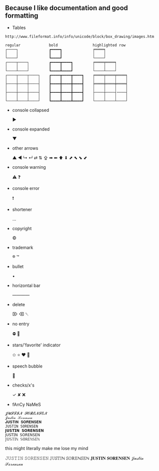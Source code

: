## Because I like documentation and good formatting

- Tables

```
http://www.fileformat.info/info/unicode/block/box_drawing/images.htm

regular             bold                highlighted row
┌────┐              ┏━━━━┓              ╒════╕
│    │              ┃    ┃              │    │
└────┘              ┗━━━━┛              └────┘
┌────┬────┐         ┏━━━━┳━━━━┓         ╒════╤════╕
│    │    │         ┃    ┃    ┃         │    │    │
└────┴────┘         ┗━━━━┻━━━━┛         └────┴────┘
┌────┬────┬────┐    ┏━━━━┳━━━━┳━━━━┓    ╒════╤════╤════╕
│    │    │    │    ┃    ┃    ┃    ┃    │    │    │    │
├────┼────┼────┤    ┣━━━━╋━━━━╋━━━━┫    ╞════╪════╪════╡
│    │    │    │    ┃    ┃    ┃    ┃    │    │    │    │
├────┼────┼────┤    ┣━━━━╋━━━━╋━━━━┫    ├────┼────┤────┤
│    │    │    │    ┃    ┃    ┃    ┃    │    │    │    │
└────┴────┴────┘    ┗━━━━┻━━━━┻━━━━┛    └────┴────┴────┘
```

- console collapsed

    ▶

- console expanded

    ▼

- other arrows

    ▲ ◀ ↳ ↵ ⇄ ⇅ ⇪ ➡ ⬅ ⬆ ⬇ ⬈ ⬉ ⬊ ⬋

- console warning

    ⚠ ❓

- console error

    ❗

- shortener

    …

- copyright

    ©

- trademark

    ® ™

- bullet

    •

- horizontal bar

    ————

- delete

    ⌦ ⌫ ␡

- no entry

    ⛔ 🚫

- stars/'favorite' indicator

    ✩ ⭐ ❤ 🖤

- speech bubble

    💬

- checks/x's

    ✓ ✘ ❌

- fAnCy NaMeS

```
𝓙𝓤𝓢𝓣𝓘𝓝 𝓢𝓞𝓡𝓔𝓝𝓢𝓔𝓝
𝒥𝓊𝓈𝓉𝒾𝓃 𝒮ℴ𝓇ℯ𝓃𝓈ℯ𝓃
𝐉𝐔𝐒𝐓𝐈𝐍 𝐒𝐎𝐑𝐄𝐍𝐒𝐄𝐍
𝙹𝚄𝚂𝚃𝙸𝙽 𝚂𝙾𝚁𝙴𝙽𝚂𝙴𝙽
𝗝𝗨𝗦𝗧𝗜𝗡 𝗦𝗢𝗥𝗘𝗡𝗦𝗘𝗡
𝖩𝖴𝖲𝖳𝖨𝖭 𝖲𝖮𝖱𝖤𝖭𝖲𝖤𝖭
𝕁𝕌𝕊𝕋𝕀ℕ 𝕊𝕆ℝ𝔼ℕ𝕊𝔼ℕ
```


this might literally make me lose my mind







𝙹𝚄𝚂𝚃𝙸𝙽 𝚂𝙾𝚁𝙴𝙽𝚂𝙴𝙽
𝕁𝕌𝕊𝕋𝕀ℕ 𝕊𝕆ℝ𝔼ℕ𝕊𝔼ℕ
𝐉𝐔𝐒𝐓𝐈𝐍 𝐒𝐎𝐑𝐄𝐍𝐒𝐄𝐍
𝒥𝓊𝓈𝓉𝒾𝓃 𝒮ℴ𝓇ℯ𝓃𝓈ℯ𝓃













